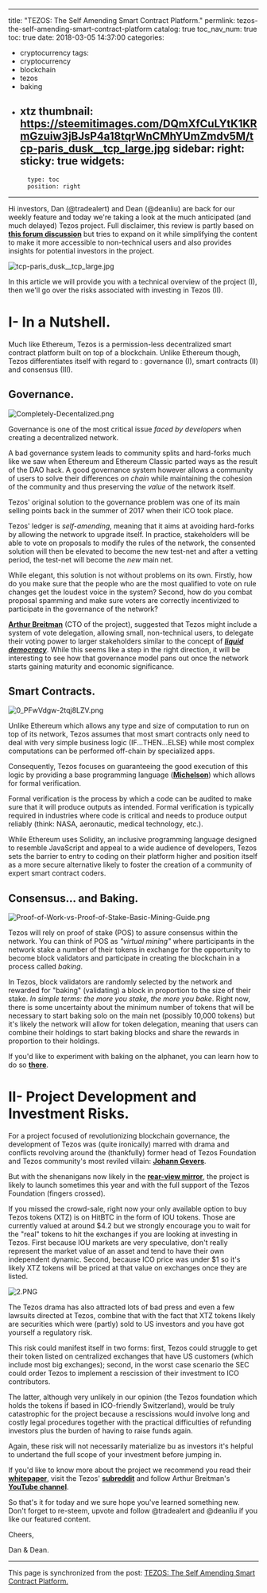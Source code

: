 
---
title: "TEZOS: The Self Amending Smart Contract Platform."
permlink: tezos-the-self-amending-smart-contract-platform
catalog: true
toc_nav_num: true
toc: true
date: 2018-03-05 14:37:00
categories:
- cryptocurrency
tags:
- cryptocurrency
- blockchain
- tezos
- baking
- xtz
thumbnail: https://steemitimages.com/DQmXfCuLYtK1KRmGzuiw3jBJsP4a18tqrWnCMhYUmZmdv5M/tcp-paris_dusk__tcp_large.jpg
sidebar:
    right:
        sticky: true
widgets:
    -
        type: toc
        position: right
---


Hi investors, Dan (@tradealert) and Dean (@deanliu) are back for our weekly feature and today we're taking a look at the much anticipated (and much delayed) Tezos project. Full disclaimer, this review is partly based on [**this forum discussion**](https://www.quora.com/How-is-Tezos-different-from-Ethereum) but tries to expand on it while simplifying the content to make it more accessible to non-technical users and also provides insights for potential investors in the project.

![tcp-paris_dusk__tcp_large.jpg](https://steemitimages.com/DQmXfCuLYtK1KRmGzuiw3jBJsP4a18tqrWnCMhYUmZmdv5M/tcp-paris_dusk__tcp_large.jpg)

In this article we will provide you with a technical overview of the project (I), then we'll go over the risks associated with investing in Tezos (II).

# I-  In a Nutshell.


Much like Ethereum, Tezos is a permission-less decentralized smart contract platform built on top of a blockchain. Unlike Ethereum though, Tezos differentiates itself with regard to : governance (I), smart contracts (II) and consensus (III).

## Governance.

![Completely-Decentalized.png](https://steemitimages.com/DQmahpbB2tDmg5AZ6wKSKABZN2oZnApRGyedxvLvFWCasLX/Completely-Decentalized.png)

Governance is one of the most critical issue *faced by developers* when creating a decentralized network.

A bad governance system leads to community splits and hard-forks much like we saw when Ethereum and Ethereum Classic parted ways as the result of the DAO hack. A good governance system however allows a community of users to solve their differences *on chain* while maintaining the cohesion of the community and thus preserving the *value* of the network itself.

Tezos' original solution to the governance problem was one of its main selling points back in the summer of 2017 when their ICO took place. 

Tezos' ledger is *self-amending*, meaning that it aims at avoiding hard-forks by allowing the network to upgrade itself. In practice, stakeholders will be able to vote on proposals to modify the rules of the network, the consented solution will then be elevated to become the new test-net and after a vetting period, the test-net will become the *new* main net.

While elegant, this solution is not without problems on its own. Firstly, how do you make sure that the people who are the most qualified to vote on rule changes get the loudest voice in the system? Second, how do you combat proposal spamming and make sure voters are correctly incentivized to participate in the governance of the network?

[**Arthur Breitman**](https://everipedia.org/wiki/arthur-breitman/) (CTO of the project), suggested that Tezos might include a system of vote delegation, allowing small, non-technical users, to delegate their voting power to larger stakeholders similar to the concept of [**_liquid democracy_**](https://www.youtube.com/watch?v=fg0_Vhldz-8). While this seems like a step in the right direction, it will be interesting to see how that governance model pans out once the network starts gaining maturity and economic significance.

## Smart Contracts.

![0_PFwVdgw-2tqj8LZV.png](https://steemitimages.com/DQmbMBETUqFkMeU1eyxY4rgB6266kGBUULXBaujd5xeXETf/0_PFwVdgw-2tqj8LZV.png)

Unlike Ethereum which allows any type and size of computation to run on top of its network, Tezos assumes that most smart contracts only need to deal with very simple business logic (IF...THEN...ELSE) while most complex computations can be performed off-chain by specialized apps.

Consequently, Tezos focuses on guaranteeing the good execution of this logic by providing a base programming language ([**Michelson**](http://www.michelson-lang.com/)) which allows for formal verification. 

Formal verification is the process by which a code can be audited to make sure that it will produce outputs as intended. Formal verification is typically required in industries where code is critical and needs to produce output reliably (think: NASA, aeronautic, medical technology, etc.).

While Ethereum uses Solidity, an inclusive programming language designed to resemble JavaScript and appeal to a wide audience of developers, Tezos sets the barrier to entry to coding on their platform higher and position itself as a more secure alternative likely to foster the creation of a community of expert smart contract coders.

## Consensus... and Baking.

![Proof-of-Work-vs-Proof-of-Stake-Basic-Mining-Guide.png](https://steemitimages.com/DQmTVNAYHA6MSRX9wYj71n73p6X9pu6HFD5QGrMLnSHKLy6/Proof-of-Work-vs-Proof-of-Stake-Basic-Mining-Guide.png)

Tezos will rely on  proof of stake (POS) to assure consensus within the network. You can think of POS as *"virtual mining"* where participants in the network stake a number of their tokens in exchange for the opportunity to become block validators and participate in creating the blockchain in a process called *baking*.

In Tezos, block validators are randomly selected by the network and rewarded for "baking" (validating) a block in proportion to the size of their stake. *In simple terms: the more you stake, the more you bake*. Right now, there is some uncertainty about the minimum number of tokens that will be necessary to start baking solo on the main net (possibly 10,000 tokens) but it's likely the network will allow for token delegation, meaning that users can combine their holdings to start baking blocks and share the rewards in proportion to their holdings.

If you'd like to experiment with baking on the alphanet, you can learn how to do so [**there**](https://github.com/tezos/tezos/blob/alphanet/docs/README.alphanet).

# II- Project Development and Investment Risks.

For a project focused of revolutionizing blockchain governance, the development of Tezos was (quite ironically) marred with drama and conflicts revolving around the (thankfully) former head of Tezos Foundation and Tezos community's most reviled villain: [**Johann Gevers**](https://www.coindesk.com/tezos-board-reshuffled-johann-gevers-steps/).

But with the shenanigans now likely in the [**rear-view mirror**](https://steemit.com/cryptocurrency/@tradealert/tezos-happy-ending-after-all), the project is likely to launch sometimes this year and with the full support of the Tezos Foundation (fingers crossed).

If you missed the crowd-sale, right now your only available option to buy Tezos tokens (XTZ) is on HitBTC in the form of IOU tokens. Those are currently valued at around $4.2 but we strongly encourage you to wait for the "real" tokens to hit the exchanges if you are looking at investing in Tezos. First because IOU markets are very speculative, don't really represent the market value of an asset and tend to have their own independent dynamic. Second, because ICO price was under $1 so it's likely XTZ tokens will be priced at that value on exchanges once they are listed.

![2.PNG](https://steemitimages.com/DQmX5nqvUseav7PJ9Jm9NkcoRAoBMJ56MR98wGm8bUdSTgt/2.PNG)

The Tezos drama has also attracted lots of bad press and even a few lawsuits directed at Tezos, combine that with the fact that XTZ tokens likely are securities which were (partly) sold to US investors and you have got yourself a regulatory risk. 

This risk could manifest itself in two forms: first, Tezos could struggle to get their token listed on centralized exchanges that have US customers (which include most big exchanges); second, in the worst case scenario the SEC could order Tezos to implement a rescission of their investment to ICO contributors. 

The latter, although very unlikely in our opinion (the Tezos foundation which holds the tokens if based in ICO-friendly Switzerland), would be truly catastrophic for the project because a rescissions  would involve long and costly legal procedures together with the practical difficulties of refunding investors plus the burden of having to raise funds again.

Again, these risk will not necessarily materialize bu as investors it's helpful to undertand the full scope of your investment before jumping in.

If you'd like to know more about the project we recommend you read their [**whitepaper**](https://www.tezos.com/static/papers/position_paper.pdf), visit the Tezos' [**subreddit**](https://www.reddit.com/r/tezos/) and follow Arthur Breitman's [**YouTube channel**](https://www.youtube.com/channel/UChX-VzLMq-3A5Vs7KDTlehw).

So that's it for today and we sure hope you've learned something new. Don't forget to re-steem, upvote and follow @tradealert and @deanliu if you like our featured content.

Cheers,

Dan & Dean.

- - -

This page is synchronized from the post: [TEZOS: The Self Amending Smart Contract Platform.](https://steemit.com/@deanliu/tezos-the-self-amending-smart-contract-platform)
